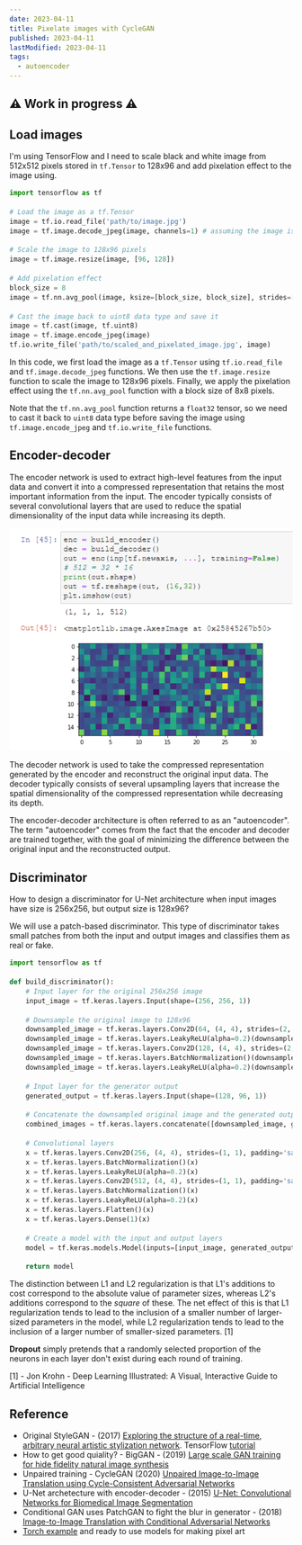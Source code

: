 ```yaml
---
date: 2023-04-11
title: Pixelate images with CycleGAN
published: 2023-04-11
lastModified: 2023-04-11
tags:
  - autoencoder
---
```


## ⚠️ Work in progress ⚠️


## Load images

I'm using TensorFlow and I need to scale black and white image from 512x512 pixels stored in `tf.Tensor` to 128x96 and add pixelation effect to the image using.


```python
import tensorflow as tf

# Load the image as a tf.Tensor
image = tf.io.read_file('path/to/image.jpg')
image = tf.image.decode_jpeg(image, channels=1) # assuming the image is black and white

# Scale the image to 128x96 pixels
image = tf.image.resize(image, [96, 128])

# Add pixelation effect
block_size = 8
image = tf.nn.avg_pool(image, ksize=[block_size, block_size], strides=[block_size, block_size], padding='VALID')

# Cast the image back to uint8 data type and save it
image = tf.cast(image, tf.uint8)
image = tf.image.encode_jpeg(image)
tf.io.write_file('path/to/scaled_and_pixelated_image.jpg', image)
```

In this code, we first load the image as a `tf.Tensor` using `tf.io.read_file` and `tf.image.decode_jpeg` functions. We then use the `tf.image.resize` function to scale the image to 128x96 pixels. Finally, we apply the pixelation effect using the `tf.nn.avg_pool` function with a block size of 8x8 pixels.

Note that the `tf.nn.avg_pool` function returns a `float32` tensor, so we need to cast it back to `uint8` data type before saving the image using `tf.image.encode_jpeg` and `tf.io.write_file` functions.

## Encoder-decoder

The encoder network is used to extract high-level features from the input data and convert it into a compressed representation that retains the most important information from the input. The encoder typically consists of several convolutional layers that are used to reduce the spatial dimensionality of the input data while increasing its depth.

![Output from encoder of the GAN generator](./generator-encoder-output.png)

The decoder network is used to take the compressed representation generated by the encoder and reconstruct the original input data. The decoder typically consists of several upsampling layers that increase the spatial dimensionality of the compressed representation while decreasing its depth.

The encoder-decoder architecture is often referred to as an "autoencoder". The term "autoencoder" comes from the fact that the encoder and decoder are trained together, with the goal of minimizing the difference between the original input and the reconstructed output. 

## Discriminator

How to design a discriminator for U-Net architecture when input images have size is 256x256, but output size is 128x96?

We will use a patch-based discriminator. This type of discriminator takes small patches from both the input and output images and classifies them as real or fake.

```python
import tensorflow as tf

def build_discriminator():
    # Input layer for the original 256x256 image
    input_image = tf.keras.layers.Input(shape=(256, 256, 1))

    # Downsample the original image to 128x96
    downsampled_image = tf.keras.layers.Conv2D(64, (4, 4), strides=(2, 2), padding='same')(input_image)
    downsampled_image = tf.keras.layers.LeakyReLU(alpha=0.2)(downsampled_image)
    downsampled_image = tf.keras.layers.Conv2D(128, (4, 4), strides=(2, 2), padding='same')(downsampled_image)
    downsampled_image = tf.keras.layers.BatchNormalization()(downsampled_image)
    downsampled_image = tf.keras.layers.LeakyReLU(alpha=0.2)(downsampled_image)

    # Input layer for the generator output
    generated_output = tf.keras.layers.Input(shape=(128, 96, 1))

    # Concatenate the downsampled original image and the generated output
    combined_images = tf.keras.layers.concatenate([downsampled_image, generated_output], axis=-1)

    # Convolutional layers
    x = tf.keras.layers.Conv2D(256, (4, 4), strides=(1, 1), padding='same')(combined_images)
    x = tf.keras.layers.BatchNormalization()(x)
    x = tf.keras.layers.LeakyReLU(alpha=0.2)(x)
    x = tf.keras.layers.Conv2D(512, (4, 4), strides=(1, 1), padding='same')(x)
    x = tf.keras.layers.BatchNormalization()(x)
    x = tf.keras.layers.LeakyReLU(alpha=0.2)(x)
    x = tf.keras.layers.Flatten()(x)
    x = tf.keras.layers.Dense(1)(x)

    # Create a model with the input and output layers
    model = tf.keras.models.Model(inputs=[input_image, generated_output], outputs=x)

    return model
```

The distinction between L1 and L2 regularization is that L1's additions to cost correspond to the absolute value of parameter sizes, whereas L2's additions correspond to the _square_ of these. The net effect of this is that L1 regularization tends to lead to the inclusion of a smaller number of larger-sized parameters in the model, while L2 regularization tends to lead to the inclusion of a larger number of smaller-sized parameters. [1]

**Dropout** simply pretends that a randomly selected proportion of the neurons in each layer don't exist during each round of training.

[1] - Jon Krohn - Deep Learning Illustrated: A Visual, Interactive Guide to Artificial Intelligence



## Reference

- Original StyleGAN - (2017) [Exploring the structure of a real-time, arbitrary neural artistic stylization network](https://arxiv.org/pdf/1705.06830.pdf). TensorFlow [tutorial](https://www.tensorflow.org/hub/tutorials/tf2_arbitrary_image_stylization)
- How to get good quiality? - BigGAN - (2019) [Large scale GAN training for hide fidelity natural image synthesis](https://arxiv.org/pdf/1809.11096.pdf)
- Unpaired training - CycleGAN (2020) [Unpaired Image-to-Image Translation using Cycle-Consistent Adversarial Networks](https://arxiv.org/pdf/1703.10593.pdf)
- U-Net archetecture with encoder-decoder - (2015) [U-Net: Convolutional Networks for Biomedical Image Segmentation](https://arxiv.org/pdf/1505.04597.pdf)
- Conditional GAN  uses PatchGAN to fight the blur in generator - (2018) [Image-to-Image Translation with Conditional Adversarial Networks](https://arxiv.org/pdf/1611.07004.pdf)
- [Torch example](https://inikolaeva.medium.com/make-pixel-art-in-seconds-with-machine-learning-e1b1974ba572) and ready to use models for making pixel art